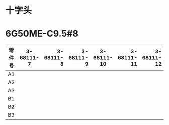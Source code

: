 # 十字头
# 6G50ME-C9.5#8  
零件号|3-68111-7|3-68111-8|3-68111-9|3-68111-10|3-68111-11|3-68111-12|
--|:--:|--:|--:|:-----------:|--:|--:|
A1|||
A2|||
A3|||
B1| | |
B2| | |
B3| | |
